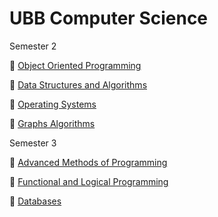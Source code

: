 # UBB Computer Science

Semester 2

:paperclip: [Object Oriented Programming](https://github.com/diana-dr/Object-Oriented-Programming)

:paperclip: [Data Structures and Algorithms](https://github.com/diana-dr/Data-Structures-and-Algorithms)

:paperclip: [Operating Systems](https://github.com/diana-dr/Operating-Systems)

:paperclip: [Graphs Algorithms](https://github.com/diana-dr/Graphs-Algorithms)

Semester 3

:paperclip: [Advanced Methods of Programming](https://github.com/diana-dr/Advanced-Methods-of-Programming)

:paperclip: [Functional and Logical Programming](https://github.com/diana-dr/Functional-and-Logical-Programming)

:paperclip: [Databases](https://github.com/diana-dr/Databases)
